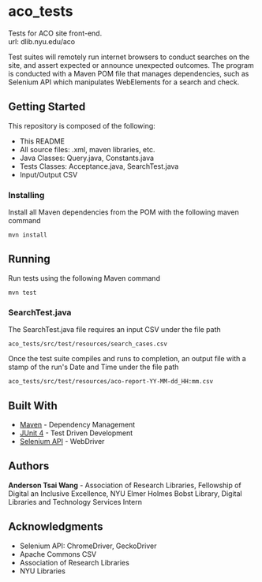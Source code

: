 # aco_tests
Tests for ACO site front-end.\
url: dlib.nyu.edu/aco 

Test suites will remotely run internet browsers to conduct searches 
on the site, and assert expected or announce unexpected outcomes. 
The program is conducted with a Maven POM file that manages dependencies, 
such as Selenium API which manipulates WebElements for a search and check.

## Getting Started

This repository is composed of the following: 
* This README 
* All source files: .xml, maven libraries, etc. 
* Java Classes: Query.java, Constants.java 
* Tests Classes: Acceptance.java, SearchTest.java
* Input/Output CSV

### Installing

Install all Maven dependencies from the POM with the following maven command

```
mvn install
```

## Running

Run tests using the following Maven command
```
mvn test
```

### SearchTest.java

The SearchTest.java file requires an input CSV under the file path
```
aco_tests/src/test/resources/search_cases.csv
```
Once the test suite compiles and runs to completion, an output file with a stamp
of the run's Date and Time under the file path
```
aco_tests/src/test/resources/aco-report-YY-MM-dd_HH:mm.csv
```


## Built With

* [Maven](https://maven.apache.org/) - Dependency Management
* [JUnit 4](https://junit.org/junit4/) - Test Driven Development
* [Selenium API](https://seleniumhq.github.io/selenium/docs/api/java/) - WebDriver



## Authors

**Anderson Tsai Wang** - Association of Research Libraries, Fellowship of Digital an Inclusive Excellence, NYU Elmer Holmes Bobst Library, Digital Libraries and Technology Services Intern

## Acknowledgments

* Selenium API: ChromeDriver, GeckoDriver
* Apache Commons CSV
* Association of Research Libraries
* NYU Libraries

